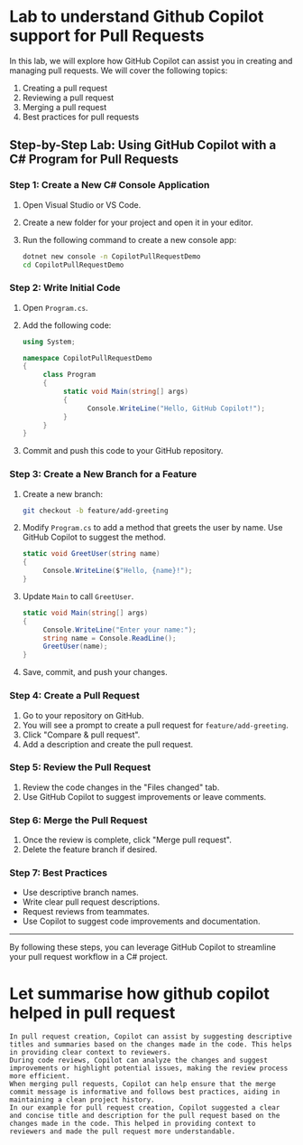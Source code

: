 # Lab to understand  Github Copilot support for Pull Requests
In this lab, we will explore how GitHub Copilot can assist you in creating and managing pull requests. We will cover the following topics:
1. Creating a pull request
2. Reviewing a pull request
3. Merging a pull request
4. Best practices for pull requests

## Step-by-Step Lab: Using GitHub Copilot with a C# Program for Pull Requests

### Step 1: Create a New C# Console Application

1. Open Visual Studio or VS Code.
2. Create a new folder for your project and open it in your editor.
3. Run the following command to create a new console app:

    ```bash
    dotnet new console -n CopilotPullRequestDemo
    cd CopilotPullRequestDemo
    ```

### Step 2: Write Initial Code

1. Open `Program.cs`.
2. Add the following code:

    ```csharp
    using System;

    namespace CopilotPullRequestDemo
    {
         class Program
         {
              static void Main(string[] args)
              {
                    Console.WriteLine("Hello, GitHub Copilot!");
              }
         }
    }
    ```

3. Commit and push this code to your GitHub repository.

### Step 3: Create a New Branch for a Feature

1. Create a new branch:

    ```bash
    git checkout -b feature/add-greeting
    ```

2. Modify `Program.cs` to add a method that greets the user by name. Use GitHub Copilot to suggest the method.

    ```csharp
    static void GreetUser(string name)
    {
         Console.WriteLine($"Hello, {name}!");
    }
    ```

3. Update `Main` to call `GreetUser`.

    ```csharp
    static void Main(string[] args)
    {
         Console.WriteLine("Enter your name:");
         string name = Console.ReadLine();
         GreetUser(name);
    }
    ```

4. Save, commit, and push your changes.

### Step 4: Create a Pull Request

1. Go to your repository on GitHub.
2. You will see a prompt to create a pull request for `feature/add-greeting`.
3. Click "Compare & pull request".
4. Add a description and create the pull request.

### Step 5: Review the Pull Request

1. Review the code changes in the "Files changed" tab.
2. Use GitHub Copilot to suggest improvements or leave comments.

### Step 6: Merge the Pull Request

1. Once the review is complete, click "Merge pull request".
2. Delete the feature branch if desired.

### Step 7: Best Practices

- Use descriptive branch names.
- Write clear pull request descriptions.
- Request reviews from teammates.
- Use Copilot to suggest code improvements and documentation.

---

By following these steps, you can leverage GitHub Copilot to streamline your pull request workflow in a C# project.

# Let summarise how github copilot helped in pull request
    In pull request creation, Copilot can assist by suggesting descriptive titles and summaries based on the changes made in the code. This helps in providing clear context to reviewers.
    During code reviews, Copilot can analyze the changes and suggest improvements or highlight potential issues, making the review process more efficient.
    When merging pull requests, Copilot can help ensure that the merge commit message is informative and follows best practices, aiding in maintaining a clean project history.
    In our example for pull request creation, Copilot suggested a clear and concise title and description for the pull request based on the changes made in the code. This helped in providing context to reviewers and made the pull request more understandable.
